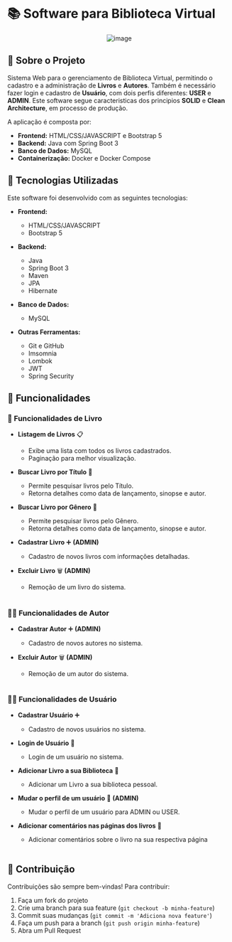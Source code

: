 # 📚 Software para Biblioteca Virtual

<p align="center">
  <img src="https://github.com/user-attachments/assets/d584f290-31d8-465a-a317-07497af349cb" alt="image" />
</p>


## 📌 Sobre o Projeto

Sistema Web para o gerenciamento de Biblioteca Virtual, permitindo o cadastro e a administração de **Livros** e **Autores**. Também é necessário fazer login e cadastro de **Usuário**, com dois perfis diferentes: **USER** e **ADMIN**. Este software segue caracteristicas dos principios **SOLID** e **Clean Architecture**, em processo de produção.

A aplicação é composta por:

- **Frontend:** HTML/CSS/JAVASCRIPT e Bootstrap 5
- **Backend:** Java com Spring Boot 3
- **Banco de Dados:** MySQL
- **Containerização:** Docker e Docker Compose

## 🚀 Tecnologias Utilizadas

Este software foi desenvolvido com as seguintes tecnologias:

- **Frontend:**

  - HTML/CSS/JAVASCRIPT
  - Bootstrap 5

- **Backend:**

  - Java
  - Spring Boot 3
  - Maven
  - JPA
  - Hibernate


- **Banco de Dados:**

  - MySQL

- **Outras Ferramentas:**

  - Git e GitHub
  - Imsomnia
  - Lombok
  - JWT
  - Spring Security

## 🔧 Funcionalidades

### 📖 Funcionalidades de Livro

- **Listagem de Livros** 📋

  - Exibe uma lista com todos os livros cadastrados.
  - Paginação para melhor visualização.

- **Buscar Livro por Título** 🔎

  - Permite pesquisar livros pelo Título.
  - Retorna detalhes como data de lançamento, sinopse e autor.
 
- **Buscar Livro por Gênero** 🔎

  - Permite pesquisar livros pelo Gênero.
  - Retorna detalhes como data de lançamento, sinopse e autor.

- **Cadastrar Livro** ➕ **(ADMIN)**

  - Cadastro de novos livros com informações detalhadas.

- **Excluir Livro** 🗑️ **(ADMIN)**

  - Remoção de um livro do sistema.<br><br>


### 👨‍💼  Funcionalidades de Autor

- **Cadastrar Autor** ➕ **(ADMIN)**

  - Cadastro de novos autores no sistema.

- **Excluir Autor** 🗑️ **(ADMIN)**

  - Remoção de um autor do sistema.<br><br>
 

### 👨‍💼  Funcionalidades de Usuário

- **Cadastrar Usuário** ➕

  - Cadastro de novos usuários no sistema.

- **Login de Usuário** 🔑

  - Login de um usuário no sistema.
 
- **Adicionar Livro a sua Biblioteca** 📖

  - Adicionar um Livro a sua biblioteca pessoal.
 
- **Mudar o perfil de um usuário** 🔄 **(ADMIN)**

  - Mudar o perfil de um usuário para ADMIN ou USER.
 
- **Adicionar comentários nas páginas dos livros** 💬

  - Adicionar comentários sobre o livro na sua respectiva página<br><br>

## 🤝 Contribuição

Contribuições são sempre bem-vindas! Para contribuir:

1. Faça um fork do projeto
2. Crie uma branch para sua feature (`git checkout -b minha-feature`)
3. Commit suas mudanças (`git commit -m 'Adiciona nova feature'`)
4. Faça um push para a branch (`git push origin minha-feature`)
5. Abra um Pull Request
